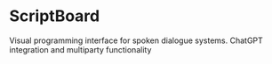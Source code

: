 # ScriptBoard
Visual programming interface for spoken dialogue systems. ChatGPT integration and multiparty functionality
